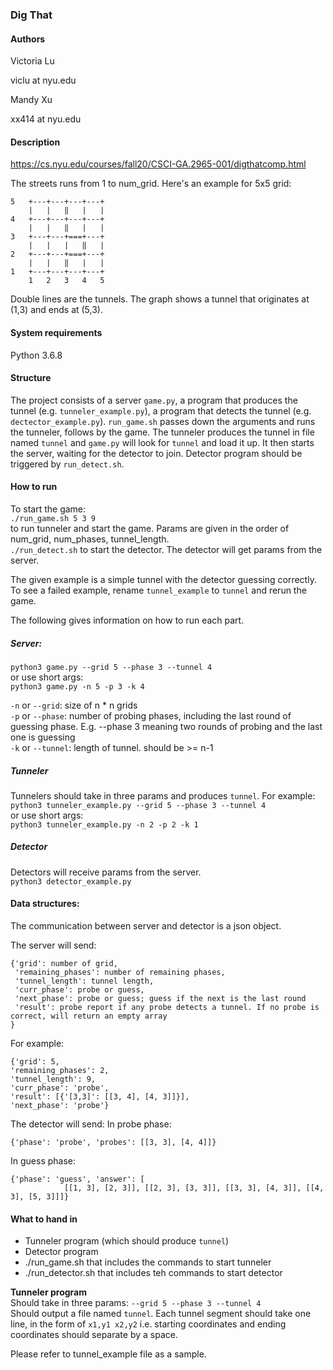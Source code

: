 ### Dig That

#### Authors

Victoria Lu

 viclu at nyu.edu

Mandy Xu

xx414 at nyu.edu

#### Description
https://cs.nyu.edu/courses/fall20/CSCI-GA.2965-001/digthatcomp.html

The streets runs from 1 to num_grid.
Here's an example for 5x5 grid:
```
5   +---+---+---+---+
    |   |   ‖   |   |
4   +---+---+---+---+
    |   |   ‖   |   |
3   +---+---+===+---+
    |   |   |   ‖   |
2   +---+---+===+---+
    |   |   ‖   |   |
1   +---+---+---+---+
    1   2   3   4   5
```
Double lines are the tunnels. The graph shows a tunnel that originates at (1,3) and ends at (5,3).

#### System requirements

Python 3.6.8

#### Structure
The project consists of a server `game.py`, a program that produces the tunnel (e.g. `tunneler_example.py`), a program that detects the tunnel (e.g. `dectector_example.py`). `run_game.sh` passes down the arguments and runs the tunneler, follows by the game. The tunneler produces the tunnel in file named `tunnel` and `game.py` will look for `tunnel` and load it up. It then starts the server, waiting for the detector to join. Detector program should be triggered by `run_detect.sh`.


#### How to run
To start the game: \
`./run_game.sh 5 3 9` \
 to run tunneler and start the game. Params are given in the order of num_grid, num_phases, tunnel_length. \
`./run_detect.sh` to start the detector. The detector will get params from the server.

The given example is a simple tunnel with the detector guessing correctly. To see a failed example, rename `tunnel_example` to `tunnel` and rerun the game.

The following gives information on how to run each part.

##### Server:
`python3 game.py --grid 5 --phase 3 --tunnel 4` \
or use short args: \
`python3 game.py -n 5 -p 3 -k 4`

`-n` or `--grid`: size of n \* n grids \
`-p` or `--phase`: number of probing phases, including the last round of guessing phase. E.g. --phase 3 meaning two rounds of probing and the last one is guessing \
`-k` or `--tunnel`: length of tunnel. should be >= n-1

##### Tunneler
Tunnelers should take in three params and produces `tunnel`. For example: \
`python3 tunneler_example.py --grid 5 --phase 3 --tunnel 4` \
or use short args: \
`python3 tunneler_example.py -n 2 -p 2 -k 1`

##### Detector
Detectors will receive params from the server. \
`python3 detector_example.py`

#### Data structures:
The communication between server and detector is a json object.

The server will send:
```
{'grid': number of grid,
 'remaining_phases': number of remaining phases,
 'tunnel_length': tunnel length,
 'curr_phase': probe or guess,
 'next_phase': probe or guess; guess if the next is the last round
 'result': probe report if any probe detects a tunnel. If no probe is correct, will return an empty array
}
```
For example:
```
{'grid': 5,
'remaining_phases': 2,
'tunnel_length': 9,
'curr_phase': 'probe',
'result': [{'[3,3]': [[3, 4], [4, 3]]}],
'next_phase': 'probe'}
```


The detector will send:
In probe phase:
```
{'phase': 'probe', 'probes': [[3, 3], [4, 4]]}
```
In guess phase:
```
{'phase': 'guess', 'answer': [
            [[1, 3], [2, 3]], [[2, 3], [3, 3]], [[3, 3], [4, 3]], [[4, 3], [5, 3]]]}
```
#### What to hand in
* Tunneler program (which should produce `tunnel`)
* Detector program
* ./run_game.sh that includes the commands to start tunneler
* ./run_detector.sh that includes teh commands to start detector

**Tunneler program** \
Should take in three params: `--grid 5 --phase 3 --tunnel 4` \
Should output a file named `tunnel`. Each tunnel segment should take one line, in the form of `x1,y1 x2,y2` i.e. starting coordinates and ending coordinates should separate by a space.

Please refer to tunnel_example file as a sample.


